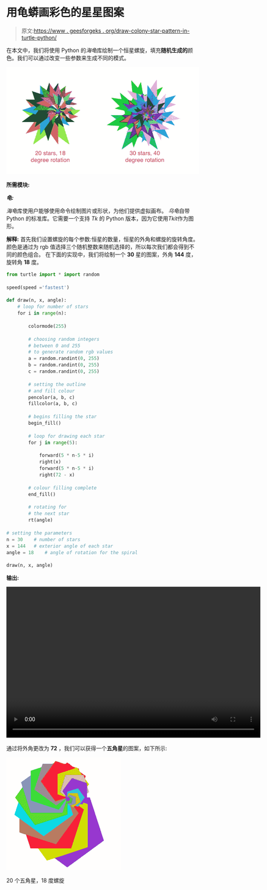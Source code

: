 # 用龟蟒画彩色的星星图案

> 原文:[https://www . geesforgeks . org/draw-colony-star-pattern-in-turtle-python/](https://www.geeksforgeeks.org/draw-colourful-star-pattern-in-turtle-python/)

在本文中，我们将使用 Python 的*海龟*库绘制一个恒星螺旋，填充**随机生成的**颜色。我们可以通过改变一些参数来生成不同的模式。

[![](img/f5a1a84a29372b83700d67cfcabcf609.png)](https://media.geeksforgeeks.org/wp-content/uploads/20200523234408/stars.jpg)

**所需模块:**

***龟:***

*海龟*库使用户能够使用命令绘制图片或形状，为他们提供虚拟画布。
*乌龟*自带 Python 的标准库。它需要一个支持 *Tk* 的 Python 版本，因为它使用*Tkit*作为图形。

**解释:**
首先我们设置螺旋的每个参数:恒星的数量，恒星的外角和螺旋的旋转角度。颜色是通过为 rgb 值选择三个随机整数来随机选择的，所以每次我们都会得到不同的颜色组合。
在下面的实现中，我们将绘制一个 **30** 星的图案，外角 **144** 度，旋转角 **18** 度。

```py
from turtle import * import random

speed(speed ='fastest')

def draw(n, x, angle):
    # loop for number of stars
    for i in range(n):

        colormode(255)

        # choosing random integers 
        # between 0 and 255
        # to generate random rgb values 
        a = random.randint(0, 255)
        b = random.randint(0, 255)
        c = random.randint(0, 255)

        # setting the outline 
        # and fill colour
        pencolor(a, b, c)
        fillcolor(a, b, c)

        # begins filling the star
        begin_fill()

        # loop for drawing each star
        for j in range(5):

            forward(5 * n-5 * i)
            right(x)
            forward(5 * n-5 * i)
            right(72 - x)

        # colour filling complete
        end_fill()

        # rotating for
        # the next star
        rt(angle)

# setting the parameters
n = 30    # number of stars
x = 144   # exterior angle of each star
angle = 18    # angle of rotation for the spiral

draw(n, x, angle)
```

**输出:**

<video class="wp-video-shortcode" id="video-418209-1" width="665" height="394" preload="metadata" controls=""><source type="video/mp4" src="https://media.geeksforgeeks.org/wp-content/uploads/20200523235846/Screen-Recording-2020-05-23-at-11.36.45-PM.mp4?_=1">[https://media.geeksforgeeks.org/wp-content/uploads/20200523235846/Screen-Recording-2020-05-23-at-11.36.45-PM.mp4](https://media.geeksforgeeks.org/wp-content/uploads/20200523235846/Screen-Recording-2020-05-23-at-11.36.45-PM.mp4)</video>

通过将外角更改为 **72** ，我们可以获得一个**五角星**的图案，如下所示:

[![](img/bee174bc7194b97005629a5f140cd545.png)](https://media.geeksforgeeks.org/wp-content/uploads/20200523235233/Screenshot-2020-05-22-at-6.05.11-PM.png)

20 个五角星，18 度螺旋